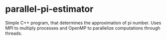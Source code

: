 # parallel-pi-estimator
Simple C++ program, that  determines the approximation of pi number. Uses MPI to multiply processes and OpenMP to parallelize computations through threads.
